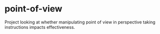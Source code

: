 # point-of-view
Project looking at whether manipulating point of view in perspective taking instructions impacts effectiveness.
